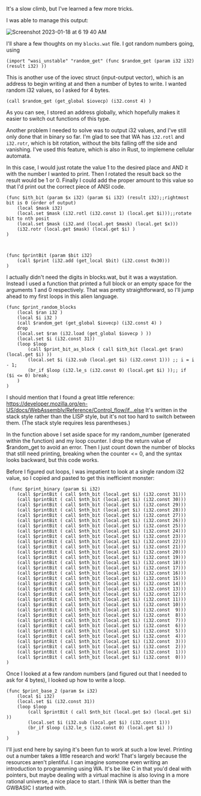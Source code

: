It's a slow climb, but I've learned a few more tricks. 



I was able to manage this output:

![Screenshot 2023-01-18 at 6 19 40 AM](https://user-images.githubusercontent.com/90075803/213168436-b89a3e6b-b34a-46d6-8a0a-8536f498be6a.png)

I'll share a few thoughts on my `blocks.wat` file. I got random numbers going, using 

`(import "wasi_unstable" "random_get" (func $random_get (param i32 i32) (result i32) ))`

This is another use of the iovec struct (input-output vector), which is an address to begin writing at and then a number of bytes to write. I wanted random i32 values, so I asked for 4 bytes.

`(call $random_get (get_global $iovecp) (i32.const 4) )`

As you can see, I stored an address globally, which hopefully makes it easier to switch out functions of this type. 

Another problem I needed to solve was to output i32 values, and I've still only done that in binary so far. I'm glad to see that WA has `i32.rotl` and `i32.rotr`, which is bit rotation, without the bits falling off the side and vanishing. I've used this feature, which is also in Rust, to implemene cellular automata.

In this case, I would just rotate the value 1 to the desired place and AND it with the number I wanted to print. Then I rotated the result back so the result would be 1 or 0. Finally I could add the proper amount to this value so that I'd print out the correct piece of ANSI code.


    (func $ith_bit (param $x i32) (param $i i32) (result i32);;rightmost bit is 0 (order of output)
        (local $mask i32)
        (local.set $mask (i32.rotl (i32.const 1) (local.get $i)));;rotate bit to nth posit
        (local.set $mask (i32.and (local.get $mask) (local.get $x)))
        (i32.rotr (local.get $mask) (local.get $i) )
    )
    
    
    
    (func $printBit (param $bit i32)
        (call $print (i32.add (get_local $bit) (i32.const 0x30)))
    )

I actually didn't need the digits in blocks.wat, but it was a waystation. Instead I used a function that printed a full block or an empty space for the arguments 1 and 0 respectively.
That was pretty straightforward, so I'll jump ahead to my first loops in this alien language.

    (func $print_random_blocks
        (local $ran i32 ) 
        (local $i i32 ) 
        (call $random_get (get_global $iovecp) (i32.const 4) )
        drop
        (local.set $ran (i32.load (get_global $iovecp ) ))
        (local.set $i (i32.const 31))
        (loop $loop
            (call $print_bit_as_block ( call $ith_bit (local.get $ran) (local.get $i) )) 
            (local.set $i (i32.sub (local.get $i) (i32.const 1))) ;; i = i - 1;
            (br_if $loop (i32.le_s (i32.const 0) (local.get $i) ));; if ($i <= 0) break;
        )
    )
    
I should mention that I found a great little reference: https://developer.mozilla.org/en-US/docs/WebAssembly/Reference/Control_flow/if...else
It's written in the stack style rather than the LISP style, but it's not too hard to switch between them. (The stack style requires less parentheses.)

In the function above I set aside space for my random_number (generated within the function) and my loop counter. I drop the return value of $random_get to avoid an error. Then I just count down
the number of blocks that still need printing, breaking when the counter <= 0, and the syntax looks backward, but this code works. 

Before I figured out loops, I was impatient to look at a single random i32 value, so I copied and pasted to get this inefficient monster:


     (func $print_binary (param $i i32)
        (call $printBit ( call $nth_bit (local.get $i) (i32.const 31)))
        (call $printBit ( call $nth_bit (local.get $i) (i32.const 30)))
        (call $printBit ( call $nth_bit (local.get $i) (i32.const 29)))
        (call $printBit ( call $nth_bit (local.get $i) (i32.const 28)))
        (call $printBit ( call $nth_bit (local.get $i) (i32.const 27)))
        (call $printBit ( call $nth_bit (local.get $i) (i32.const 26)))
        (call $printBit ( call $nth_bit (local.get $i) (i32.const 25)))
        (call $printBit ( call $nth_bit (local.get $i) (i32.const 24)))
        (call $printBit ( call $nth_bit (local.get $i) (i32.const 23)))
        (call $printBit ( call $nth_bit (local.get $i) (i32.const 22)))
        (call $printBit ( call $nth_bit (local.get $i) (i32.const 21)))
        (call $printBit ( call $nth_bit (local.get $i) (i32.const 20)))
        (call $printBit ( call $nth_bit (local.get $i) (i32.const 19)))
        (call $printBit ( call $nth_bit (local.get $i) (i32.const 18)))
        (call $printBit ( call $nth_bit (local.get $i) (i32.const 17)))
        (call $printBit ( call $nth_bit (local.get $i) (i32.const 16)))
        (call $printBit ( call $nth_bit (local.get $i) (i32.const 15)))
        (call $printBit ( call $nth_bit (local.get $i) (i32.const 14)))
        (call $printBit ( call $nth_bit (local.get $i) (i32.const 13)))
        (call $printBit ( call $nth_bit (local.get $i) (i32.const 12)))
        (call $printBit ( call $nth_bit (local.get $i) (i32.const 11)))
        (call $printBit ( call $nth_bit (local.get $i) (i32.const 10)))
        (call $printBit ( call $nth_bit (local.get $i) (i32.const  9)))
        (call $printBit ( call $nth_bit (local.get $i) (i32.const  8)))
        (call $printBit ( call $nth_bit (local.get $i) (i32.const  7)))
        (call $printBit ( call $nth_bit (local.get $i) (i32.const  6)))
        (call $printBit ( call $nth_bit (local.get $i) (i32.const  5)))
        (call $printBit ( call $nth_bit (local.get $i) (i32.const  4)))
        (call $printBit ( call $nth_bit (local.get $i) (i32.const  3)))
        (call $printBit ( call $nth_bit (local.get $i) (i32.const  2)))
        (call $printBit ( call $nth_bit (local.get $i) (i32.const  1)))
        (call $printBit ( call $nth_bit (local.get $i) (i32.const  0)))
    )


Once I looked at a few random numbers (and figured out that I needed to ask for 4 bytes), I looked up how to write a loop.


    (func $print_base_2 (param $x i32)
        (local $i i32)
        (local.set $i (i32.const 31))
        (loop $loop
            (call $printBit ( call $nth_bit (local.get $x) (local.get $i) ))
            (local.set $i (i32.sub (local.get $i) (i32.const 1)))
            (br_if $loop (i32.le_s (i32.const 0) (local.get $i) ))
        )
    )



I'll just end here by saying it's been fun to work at such a low level. Printing out a number takes a little research and work! That's largely because the resources aren't plentiful. I can imagine someone even writing an introduction to programming using WA. It's be like C in that you'd deal with pointers, but maybe dealing with a virtual machine is also loving in a more rational universe, a nice place to start. I think WA is better than the GWBASIC I started with.



